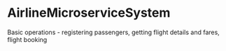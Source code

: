 # AirlineMicroserviceSystem
Basic operations - registering passengers, getting flight details and fares, flight booking
